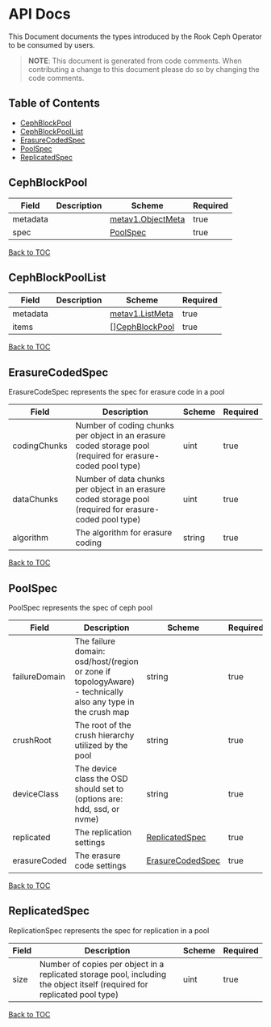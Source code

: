 # API Docs

This Document documents the types introduced by the Rook Ceph Operator to be consumed by users.

> **NOTE**: This document is generated from code comments. When contributing a change to this document please do so by changing the code comments.

## Table of Contents
* [CephBlockPool](#cephblockpool)
* [CephBlockPoolList](#cephblockpoollist)
* [ErasureCodedSpec](#erasurecodedspec)
* [PoolSpec](#poolspec)
* [ReplicatedSpec](#replicatedspec)

## CephBlockPool



| Field | Description | Scheme | Required |
| ----- | ----------- | ------ | -------- |
| metadata |  | [metav1.ObjectMeta](https://kubernetes.io/docs/reference/generated/kubernetes-api/v1.11/#objectmeta-v1-meta) | true |
| spec |  | [PoolSpec](#poolspec) | true |

[Back to TOC](#table-of-contents)

## CephBlockPoolList



| Field | Description | Scheme | Required |
| ----- | ----------- | ------ | -------- |
| metadata |  | [metav1.ListMeta](https://kubernetes.io/docs/reference/generated/kubernetes-api/v1.11/#listmeta-v1-meta) | true |
| items |  | [][CephBlockPool](#cephblockpool) | true |

[Back to TOC](#table-of-contents)

## ErasureCodedSpec

ErasureCodeSpec represents the spec for erasure code in a pool

| Field | Description | Scheme | Required |
| ----- | ----------- | ------ | -------- |
| codingChunks | Number of coding chunks per object in an erasure coded storage pool (required for erasure-coded pool type) | uint | true |
| dataChunks | Number of data chunks per object in an erasure coded storage pool (required for erasure-coded pool type) | uint | true |
| algorithm | The algorithm for erasure coding | string | true |

[Back to TOC](#table-of-contents)

## PoolSpec

PoolSpec represents the spec of ceph pool

| Field | Description | Scheme | Required |
| ----- | ----------- | ------ | -------- |
| failureDomain | The failure domain: osd/host/(region or zone if topologyAware) - technically also any type in the crush map | string | true |
| crushRoot | The root of the crush hierarchy utilized by the pool | string | true |
| deviceClass | The device class the OSD should set to (options are: hdd, ssd, or nvme) | string | true |
| replicated | The replication settings | [ReplicatedSpec](#replicatedspec) | true |
| erasureCoded | The erasure code settings | [ErasureCodedSpec](#erasurecodedspec) | true |

[Back to TOC](#table-of-contents)

## ReplicatedSpec

ReplicationSpec represents the spec for replication in a pool

| Field | Description | Scheme | Required |
| ----- | ----------- | ------ | -------- |
| size | Number of copies per object in a replicated storage pool, including the object itself (required for replicated pool type) | uint | true |

[Back to TOC](#table-of-contents)
